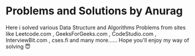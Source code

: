 # Problems and Solutions by Anurag
Here i solved various Data Structure and Algorithms Problems from sites like Leetcode.com , GeeksForGeeks.com , CodeStudio.com , InterviewBit.com , cses.fi and many more......
Hope you'll enjoy my way of solving 😇
